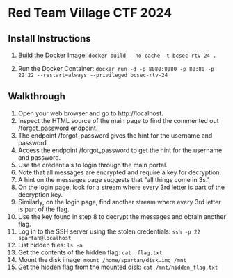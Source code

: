 # Red Team Village CTF 2024

## Install Instructions
1. Build the Docker Image:
`docker build --no-cache -t bcsec-rtv-24 .`

3. Run the Docker Container:
`docker run -d -p 8080:8080 -p 80:80 -p 22:22 --restart=always --privileged bcsec-rtv-24`

## Walkthrough
1. Open your web browser and go to http://localhost.
2. Inspect the HTML source of the main page to find the commented out /forgot_password endpoint.
3. The endpoint /forgot_password gives the hint for the username and password
4. Access the endpoint /forgot_password to get the hint for the username and password.
5. Use the credentials to login through the main portal.
6. Note that all messages are encrypted and require a key for decryption.
7. A hint on the messages page suggests that "all things come in 3s."
8. On the login page, look for a stream where every 3rd letter is part of the decryption key.
9. Similarly, on the login page, find another stream where every 3rd letter is part of the flag.
10. Use the key found in step 8 to decrypt the messages and obtain another flag.
11. Log in to the SSH server using the stolen credentials: `ssh -p 22 spartan@localhost`
12. List hidden files: `ls -a`
13. Get the contents of the hidden flag: `cat .flag.txt`
14. Mount the disk image: `mount /home/spartan/disk.img /mnt`
15. Get the hidden flag from the mounted disk: `cat /mnt/hidden_flag.txt`
